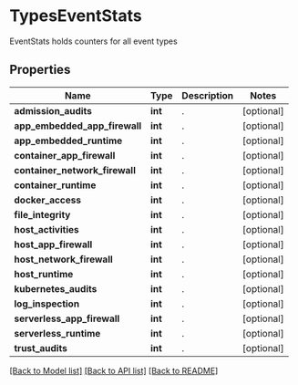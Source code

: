 # TypesEventStats

EventStats holds counters for all event types

## Properties
Name | Type | Description | Notes
------------ | ------------- | ------------- | -------------
**admission_audits** | **int** | .  | [optional] 
**app_embedded_app_firewall** | **int** | .  | [optional] 
**app_embedded_runtime** | **int** | .  | [optional] 
**container_app_firewall** | **int** | .  | [optional] 
**container_network_firewall** | **int** | .  | [optional] 
**container_runtime** | **int** | .  | [optional] 
**docker_access** | **int** | .  | [optional] 
**file_integrity** | **int** | .  | [optional] 
**host_activities** | **int** | .  | [optional] 
**host_app_firewall** | **int** | .  | [optional] 
**host_network_firewall** | **int** | .  | [optional] 
**host_runtime** | **int** | .  | [optional] 
**kubernetes_audits** | **int** | .  | [optional] 
**log_inspection** | **int** | .  | [optional] 
**serverless_app_firewall** | **int** | .  | [optional] 
**serverless_runtime** | **int** | .  | [optional] 
**trust_audits** | **int** | .  | [optional] 

[[Back to Model list]](../README.md#documentation-for-models) [[Back to API list]](../README.md#documentation-for-api-endpoints) [[Back to README]](../README.md)


